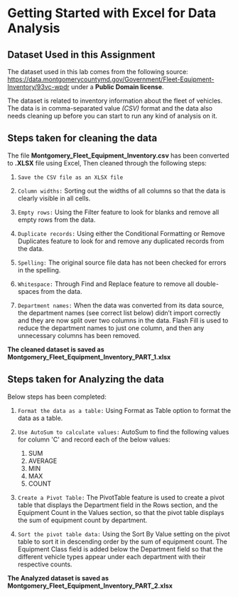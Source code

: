 # Getting Started with Excel for Data Analysis

## Dataset Used in this Assignment
The dataset used in this lab comes from the following source: https://data.montgomerycountymd.gov/Government/Fleet-Equipment-Inventory/93vc-wpdr under a **Public Domain license**.

The dataset is related to inventory information about the fleet of vehicles. The data is in comma-separated value *(CSV)* format and the data also needs cleaning up before you can start to run any kind of analysis on it.



## Steps taken for cleaning the data 
The file **Montgomery_Fleet_Equipment_Inventory.csv** has been converted to **.XLSX** file using Excel, Then cleaned through the following steps:


1. `Save the CSV file as an XLSX file`

2. `Column widths:` Sorting out the widths of all columns so that the data is clearly visible in all cells.

3. `Empty rows:` Using the Filter feature to look for blanks and remove all empty rows from the data.

4. `Duplicate records:` Using either the Conditional Formatting or Remove Duplicates feature to look for and remove any duplicated records from the data.

5. `Spelling:` The original source file data has not been checked for errors in the spelling.

5. `Whitespace:` Through Find and Replace feature to remove all double-spaces from the data.

6. `Department names:` When the data was converted from its data source, the department names (see correct list below) didn’t import correctly and they are now split over two columns in the data. Flash Fill is used to reduce the department names to just one column, and then any unnecessary columns has been removed.

**The cleaned dataset is saved as Montgomery_Fleet_Equipment_Inventory_PART_1.xlsx**





## Steps taken for Analyzing the data 
Below steps has been completed:
1. `Format the data as a table:` Using Format as Table option to format the data as a table.

2. `Use AutoSum to calculate values:` AutoSum to find the following values for column 'C' and record each of the below values:

    1. SUM
    2. AVERAGE
    3. MIN
    4. MAX
    5. COUNT

3. `Create a Pivot Table:` The PivotTable feature is used to create a pivot table that displays the Department field in the Rows section, and the Equipment Count in the Values section, so that the pivot table displays the sum of equipment count by department.

4. `Sort the pivot table data:` Using the Sort By Value setting on the pivot table to sort it in descending order by the sum of equipment count.
The Equipment Class field is added below the Department field so that the different vehicle types appear under each department with their respective counts.

**The Analyzed dataset is saved as Montgomery_Fleet_Equipment_Inventory_PART_2.xlsx**